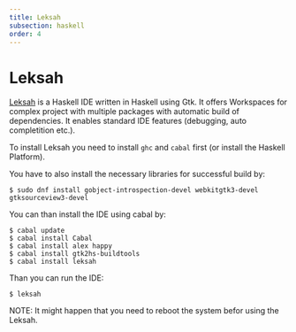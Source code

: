 ```yaml
---
title: Leksah
subsection: haskell
order: 4
---
```


# Leksah

[Leksah](http://leksah.org/) is a Haskell IDE written in Haskell using Gtk. It offers Workspaces for complex project with multiple 
packages with automatic build of dependencies. It enables standard IDE features (debugging, auto completition etc.).

To install Leksah you need to install `ghc` and `cabal` first (or install the Haskell Platform).

You have to also install the necessary libraries for successful build by:

```
$ sudo dnf install gobject-introspection-devel webkitgtk3-devel gtksourceview3-devel
```

You can than install the IDE using cabal by:

```
$ cabal update
$ cabal install Cabal
$ cabal install alex happy
$ cabal install gtk2hs-buildtools
$ cabal install leksah
```

Than you can run the IDE:

```
$ leksah
```

NOTE: It might happen that you need to reboot the system befor using the Leksah.


